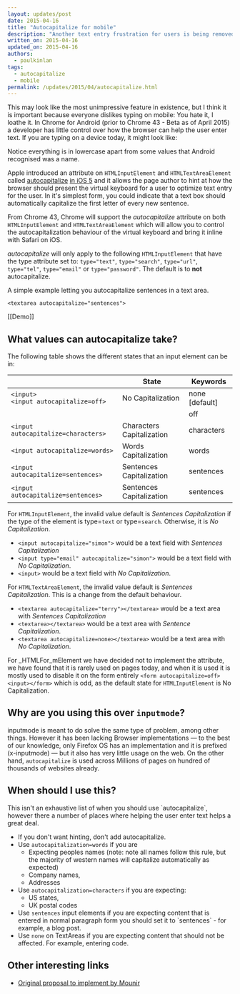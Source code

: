 ```yaml
---
layout: updates/post
date: 2015-04-16
title: "Autocapitalize for mobile"
description: "Another text entry frustration for users is being removed."
written_on: 2015-04-16
updated_on: 2015-04-16
authors:
  - paulkinlan
tags:
  - autocapitalize
  - mobile
permalink: /updates/2015/04/autocapitalize.html
---
```


This may look like the most unimpressive feature in existence, but I think it is important because everyone dislikes typing on mobile: You hate it, I loathe it. In Chrome for Android (prior to Chrome 43 -  Beta as of April 2015) a developer has little control over how the browser can  help the user enter text. If you are typing on a device today, it might look  like:


Notice everything is in lowercase apart from some values that Android recognised was a name.

Apple introduced an attribute on `HTMLInputElement` and
`HTMLTextAreaElement` called [autocapitalize](https://developer.apple.com/library/safari/documentation/AppleApplications/Reference/SafariHTMLRef/Articles/Attributes.html#//apple_ref/doc/uid/TP40008058-autocapitalize) [in iOS 5](https://developer.apple.com/library/safari/documentation/AppleApplications/Reference/SafariHTMLRef/Articles/Attributes.html#//apple_ref/doc/uid/TP40008058-autocapitalize)
and it allows the page author to hint at how the browser should present the
virtual keyboard for a user to optimize text entry for the user.  In it's
simplest form, you could indicate that a text box should automatically
capitalize the first letter of every new sentence.

From Chrome 43, Chrome will support the _autocapitalize_ attribute on both
`HTMLInputElement` and `HTMLTextAreaElement` which will allow you to control
the autocapitalization behaviour of the virtual keyboard and bring it inline
with Safari on iOS.

_autocapitalize_ will only apply to the following `HTMLInputElement` that have
the type attribute set to: `type="text"`, `type="search"`, `type="url"`, `type="tel"`,
`type="email"` or `type="password"`. The default is to **not** autocapitalize.

A simple example letting you autocapitalize sentences in a text area.

`<textarea autocapitalize="sentences">`

[[Demo]]

## What values can autocapitalize take?

The following table shows the different states that an input element can be in:

<!-- TODO: Fix formatting of cells -->
<table>
<thead>
<tr>
<th></th>
<th>State</th>
<th>Keywords</th>
</tr>
</thead>
<tbody>
<tr>
<td><code>&lt;input&gt;</code><br>
<code>&lt;input autocapitalize=off&gt;</code>
</td>
<td>No Capitalization</td>
<td>none [default]</td>
</tr>
<tr>
<td></td>
<td></td>
<td>off</td>
</tr>
<tr>
<td><code>&lt;input autocapitalize=characters&gt;</code></td>
<td>Characters Capitalization</td>
<td>characters</td>
</tr>
<tr>
<td><code>&lt;input autocapitalize=words&gt;</code></td>
<td>Words Capitalization</td>
<td>words</td>
</tr>
<tr>
<td><code>&lt;input autocapitalize=sentences&gt;</code></td>
<td>Sentences Capitalization</td>
<td>sentences</td>
</tr>
<tr>
<td><code>&lt;input autocapitalize=sentences&gt;</code></td>
<td>Sentences Capitalization</td>
<td>sentences</td>
</tr>
</tbody>
</table>


For `HTMLInputElement`, the invalid value default is _Sentences Capitalization_ if the type of the element is type=`text` or type=`search`. Otherwise, it is _No Capitalization_.

*  `<input autocapitalize="simon">` would be a text field with _Sentences Capitalization_  
*  `<input type="email" autocapitalize="simon">` would be a text field with _No Capitalization_.  
*  `<input>` would be a text field with _No Capitalization_.

For `HTMLTextAreaElement`, the invalid value default is _Sentences
Capitalization_. This is a change from the default behaviour.

*  `<textarea autocapitalize="terry"></textarea>` would be a text area with _Sentences Capitalization_  
*  `<textarea></textarea>` would be a text area with _Sentence Capitalization_.
*  `<textarea autocapitalize=none></textarea>` would be a text area with _No Capitalization_.

For _HTMLFor_mElement we have decided not to implement the attribute, we have
found that it is rarely used on pages today, and when it is used it is mostly
used to disable it on the form entirely `<form autocapitalize=off><input></form>`  which is odd, as the default state for `HTMLInputElement` is No Capitalization.

## Why are you using this over `inputmode`?

inputmode is meant to do solve the same type of problem, among other things.
However it has been lacking Browser implementations &mdash; to the best of our
knowledge, only Firefox OS has an implementation and it is prefixed
(x-inputmode) &mdash; but it also has very little usage on the web. On the other hand,
`autocapitalize` is used across Millions of pages on hundred of thousands of
websites already.

## When should I use this?

This isn't an exhaustive list of when you should use \`autocapitalize\`, however
there a number of places where helping the user enter text helps a great deal.

* If you don't want hinting, don't add autocapitalize.
* Use `autocapitalization=words` if you are
    * Expecting peoples names (note: note all names follow this rule, but the
      majority of western names will capitalize automatically as expected)
    * Company names,
    * Addresses
* Use `autocapitalization=characters` if you are expecting:
    * US states,
    * UK postal codes
* Use `sentences` input elements if you are expecting content
  that is entered in normal paragraph form you should set it to \`sentences\` - for example, a blog post.
* Use `none` on TextAreas if you are expecting content that should not be affected.  For example, entering code.

## Other interesting links

* [Original proposal to implement by Mounir](https://github.com/mounirlamouri/html-autocapitalize/blob/master/proposal.md)
